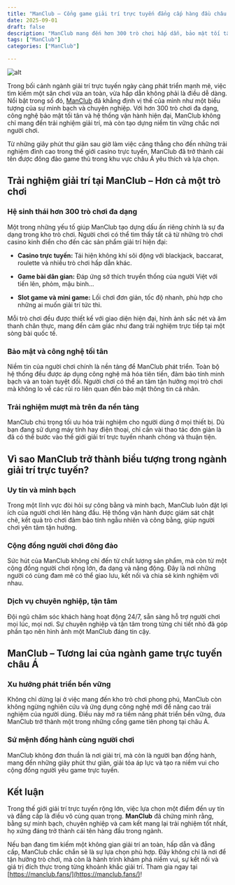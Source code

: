```yaml
---
title: "ManClub – Cổng game giải trí trực tuyến đẳng cấp hàng đầu châu Á"
date: 2025-09-01
draft: false
description: "ManClub mang đến hơn 300 trò chơi hấp dẫn, bảo mật tối tân và trải nghiệm giải trí chuyên nghiệp, khẳng định vị thế cổng game hàng đầu châu Á."
tags: ["ManClub"]
categories: ["ManClub"]

---
```

![alt](https://res.cloudinary.com/dfvo4jdsw/image/upload/v1756696060/manclubfans_dckqcn.jpg)


Trong bối cảnh ngành giải trí trực tuyến ngày càng phát triển mạnh mẽ, việc tìm kiếm một sân chơi vừa an toàn, vừa hấp dẫn không phải là điều dễ dàng. Nổi bật trong số đó, [ManClub](https://manclub.fans/) đã khẳng định vị thế của mình như một biểu tượng của sự minh bạch và chuyên nghiệp. Với hơn 300 trò chơi đa dạng, công nghệ bảo mật tối tân và hệ thống vận hành hiện đại, ManClub không chỉ mang đến trải nghiệm giải trí, mà còn tạo dựng niềm tin vững chắc nơi người chơi.

Từ những giây phút thư giãn sau giờ làm việc căng thẳng cho đến những trải nghiệm đỉnh cao trong thế giới casino trực tuyến, ManClub đã trở thành cái tên được đông đảo game thủ trong khu vực châu Á yêu thích và lựa chọn.

## Trải nghiệm giải trí tại ManClub – Hơn cả một trò chơi

### Hệ sinh thái hơn 300 trò chơi đa dạng

Một trong những yếu tố giúp ManClub tạo dựng dấu ấn riêng chính là sự đa dạng trong kho trò chơi. Người chơi có thể tìm thấy tất cả từ những trò chơi casino kinh điển cho đến các sản phẩm giải trí hiện đại:

*   **Casino trực tuyến:** Tái hiện không khí sôi động với blackjack, baccarat, roulette và nhiều trò chơi hấp dẫn khác.
    
*   **Game bài dân gian:** Đáp ứng sở thích truyền thống của người Việt với tiến lên, phỏm, mậu binh…
    
*   **Slot game và mini game:** Lối chơi đơn giản, tốc độ nhanh, phù hợp cho những ai muốn giải trí tức thì.
    

Mỗi trò chơi đều được thiết kế với giao diện hiện đại, hình ảnh sắc nét và âm thanh chân thực, mang đến cảm giác như đang trải nghiệm trực tiếp tại một sòng bài quốc tế.

### Bảo mật và công nghệ tối tân

Niềm tin của người chơi chính là nền tảng để ManClub phát triển. Toàn bộ hệ thống đều được áp dụng công nghệ mã hóa tiên tiến, đảm bảo tính minh bạch và an toàn tuyệt đối. Người chơi có thể an tâm tận hưởng mọi trò chơi mà không lo về các rủi ro liên quan đến bảo mật thông tin cá nhân.

### Trải nghiệm mượt mà trên đa nền tảng

ManClub chú trọng tối ưu hóa trải nghiệm cho người dùng ở mọi thiết bị. Dù bạn đang sử dụng máy tính hay điện thoại, chỉ cần vài thao tác đơn giản là đã có thể bước vào thế giới giải trí trực tuyến nhanh chóng và thuận tiện.

## Vì sao ManClub trở thành biểu tượng trong ngành giải trí trực tuyến?

### Uy tín và minh bạch

Trong một lĩnh vực đòi hỏi sự công bằng và minh bạch, ManClub luôn đặt lợi ích của người chơi lên hàng đầu. Hệ thống vận hành được giám sát chặt chẽ, kết quả trò chơi đảm bảo tính ngẫu nhiên và công bằng, giúp người chơi yên tâm tận hưởng.

### Cộng đồng người chơi đông đảo

Sức hút của ManClub không chỉ đến từ chất lượng sản phẩm, mà còn từ một cộng đồng người chơi rộng lớn, đa dạng và năng động. Đây là nơi những người có cùng đam mê có thể giao lưu, kết nối và chia sẻ kinh nghiệm với nhau.

### Dịch vụ chuyên nghiệp, tận tâm

Đội ngũ chăm sóc khách hàng hoạt động 24/7, sẵn sàng hỗ trợ người chơi mọi lúc, mọi nơi. Sự chuyên nghiệp và tận tâm trong từng chi tiết nhỏ đã góp phần tạo nên hình ảnh một ManClub đáng tin cậy.

## ManClub – Tương lai của ngành game trực tuyến châu Á

### Xu hướng phát triển bền vững

Không chỉ dừng lại ở việc mang đến kho trò chơi phong phú, ManClub còn không ngừng nghiên cứu và ứng dụng công nghệ mới để nâng cao trải nghiệm của người dùng. Điều này mở ra tiềm năng phát triển bền vững, đưa ManClub trở thành một trong những cổng game tiên phong tại châu Á.

### Sứ mệnh đồng hành cùng người chơi

ManClub không đơn thuần là nơi giải trí, mà còn là người bạn đồng hành, mang đến những giây phút thư giãn, giải tỏa áp lực và tạo ra niềm vui cho cộng đồng người yêu game trực tuyến.

## Kết luận

Trong thế giới giải trí trực tuyến rộng lớn, việc lựa chọn một điểm đến uy tín và đẳng cấp là điều vô cùng quan trọng. **ManClub** đã chứng minh rằng, bằng sự minh bạch, chuyên nghiệp và cam kết mang lại trải nghiệm tốt nhất, họ xứng đáng trở thành cái tên hàng đầu trong ngành.

Nếu bạn đang tìm kiếm một không gian giải trí an toàn, hấp dẫn và đẳng cấp, ManClub chắc chắn sẽ là sự lựa chọn phù hợp. Đây không chỉ là nơi để tận hưởng trò chơi, mà còn là hành trình khám phá niềm vui, sự kết nối và giá trị đích thực trong từng khoảnh khắc giải trí. Tham gia ngay tại [https://manclub.fans/](https://manclub.fans/)!